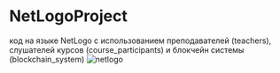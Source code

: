 # NetLogoProject
код на языке NetLogo с использованием преподавателей (teachers), слушателей курсов (course_participants) и блокчейн системы (blockchain_system)
![netlogo](https://github.com/inaprel3/NetLogoProject/assets/97917919/7f309fa2-e508-4c88-918b-1dd64f4a537e)
